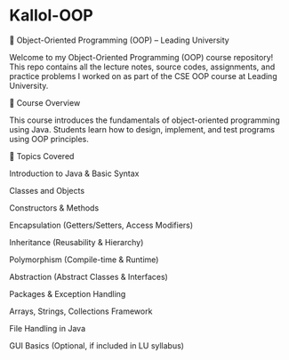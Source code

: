 # Kallol-OOP
📘 Object-Oriented Programming (OOP) – Leading University

Welcome to my Object-Oriented Programming (OOP) course repository!
This repo contains all the lecture notes, source codes, assignments, and practice problems I worked on as part of the CSE OOP course at Leading University.

📌 Course Overview

This course introduces the fundamentals of object-oriented programming using Java.
Students learn how to design, implement, and test programs using OOP principles.

🔹 Topics Covered

Introduction to Java & Basic Syntax

Classes and Objects

Constructors & Methods

Encapsulation (Getters/Setters, Access Modifiers)

Inheritance (Reusability & Hierarchy)

Polymorphism (Compile-time & Runtime)

Abstraction (Abstract Classes & Interfaces)

Packages & Exception Handling

Arrays, Strings, Collections Framework

File Handling in Java

GUI Basics (Optional, if included in LU syllabus)
